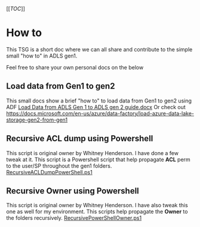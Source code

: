 [[_TOC_]]

# How to 
This TSG is a short doc where we can all share and contribute to the simple small "how to" in ADLS gen1.

Feel free to share your own personal docs on the below


## Load data from Gen1 to gen2
This small docs show a brief "how to" to load data from Gen1 to gen2 using ADF 
[Load Data from ADLS Gen 1 to ADLS gen 2 guide.docx](/.attachments/Load%20Data%20from%20ADLS%20Gen%201%20to%20ADLS%20gen%202%20guide-90438214-a733-4c4c-8826-c290f1ac963b.docx)
Or check out https://docs.microsoft.com/en-us/azure/data-factory/load-azure-data-lake-storage-gen2-from-gen1

## Recursive ACL dump using Powershell
This script is original owner by Whitney Henderson. I have done a few tweak at it. This script is a Powershell script that help propagate **ACL** perm to the user/SP throughout the gen1 folders. 
[RecursiveACLDumpPowerShell.ps1](/.attachments/RecursiveACLDumpPowerShell-93251f74-ff42-4485-88af-0a9dd1128f1f.ps1)

## Recursive Owner using Powershell
This script is original owner by Whitney Henderson. I have also tweak this one as well for my environment. This scripts help propagate the **Owner** to the folders recursively. 
[RecursivePowerShellOwner.ps1](/.attachments/RecursivePowerShellOwner-bc0e4511-906a-443f-b017-97762521dee8.ps1)


